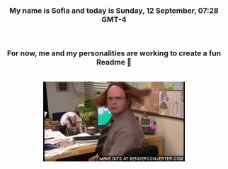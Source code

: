 


<div align="center">
<h3 >My name is Sofia and today is Sunday, 12 September, 07:28 GMT-4</h3><br>
<h3 >For now, me and my personalities are working to create a fun Readme 👋
</h3><br>
<img src='img/dwight.gif' alt='working...'/>
</div>
